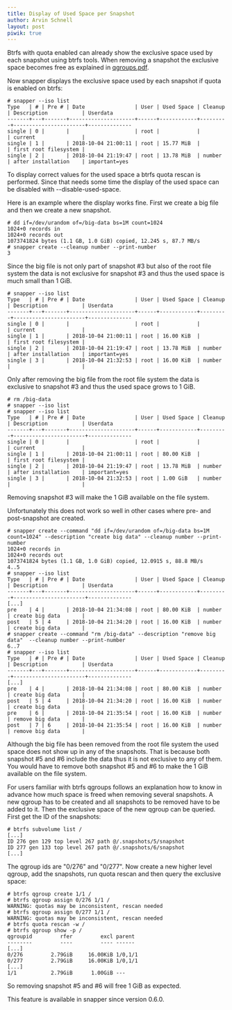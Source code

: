 ```yaml
---
title: Display of Used Space per Snapshot
author: Arvin Schnell
layout: post
piwik: true
---
```


Btrfs with quota enabled can already show the exclusive space used by
each snapshot using btrfs tools. When removing a snapshot the
exclusive space becomes free as explained in
[qgroups.pdf](http://sensille.com/qgroups.pdf).

Now snapper displays the exclusive space used by each snapshot if
quota is enabled on btrfs:

~~~
# snapper --iso list
Type   | # | Pre # | Date                | User | Used Space | Cleanup | Description           | Userdata     
-------+---+-------+---------------------+------+------------+---------+-----------------------+--------------
single | 0 |       |                     | root |            |         | current               |              
single | 1 |       | 2018-10-04 21:00:11 | root | 15.77 MiB  |         | first root filesystem |              
single | 2 |       | 2018-10-04 21:19:47 | root | 13.78 MiB  | number  | after installation    | important=yes
~~~

To display correct values for the used space a btrfs quota rescan is
performed. Since that needs some time the display of the used space
can be disabled with --disable-used-space.

Here is an example where the display works fine. First we create a big
file and then we create a new snapshot.

~~~
# dd if=/dev/urandom of=/big-data bs=1M count=1024
1024+0 records in
1024+0 records out
1073741824 bytes (1.1 GB, 1.0 GiB) copied, 12.245 s, 87.7 MB/s
# snapper create --cleanup number --print-number
3
~~~

Since the big file is not only part of snapshot #3 but also of the
root file system the data is not exclusive for snapshot #3 and thus
the used space is much small than 1 GiB.

~~~
# snapper --iso list
Type   | # | Pre # | Date                | User | Used Space | Cleanup | Description           | Userdata     
-------+---+-------+---------------------+------+------------+---------+-----------------------+--------------
single | 0 |       |                     | root |            |         | current               |              
single | 1 |       | 2018-10-04 21:00:11 | root | 16.00 KiB  |         | first root filesystem |              
single | 2 |       | 2018-10-04 21:19:47 | root | 13.78 MiB  | number  | after installation    | important=yes
single | 3 |       | 2018-10-04 21:32:53 | root | 16.00 KiB  | number  |                       |              
~~~

Only after removing the big file from the root file system the data is
exclusive to snapshot #3 and thus the used space grows to 1 GiB.

~~~
# rm /big-data
# snapper --iso list
# snapper --iso list
Type   | # | Pre # | Date                | User | Used Space | Cleanup | Description           | Userdata     
-------+---+-------+---------------------+------+------------+---------+-----------------------+--------------
single | 0 |       |                     | root |            |         | current               |              
single | 1 |       | 2018-10-04 21:00:11 | root | 80.00 KiB  |         | first root filesystem |              
single | 2 |       | 2018-10-04 21:19:47 | root | 13.78 MiB  | number  | after installation    | important=yes
single | 3 |       | 2018-10-04 21:32:53 | root | 1.00 GiB   | number  |                       |              
~~~

Removing snapshot #3 will make the 1 GiB available on the file system.

Unfortunately this does not work so well in other cases where pre- and
post-snapshot are created.

~~~
# snapper create --command "dd if=/dev/urandom of=/big-data bs=1M count=1024" --description "create big data" --cleanup number --print-number
1024+0 records in
1024+0 records out
1073741824 bytes (1.1 GB, 1.0 GiB) copied, 12.0915 s, 88.8 MB/s
4..5
# snapper --iso list
Type   | # | Pre # | Date                | User | Used Space | Cleanup | Description           | Userdata     
-------+---+-------+---------------------+------+------------+---------+-----------------------+--------------
[...]
pre    | 4 |       | 2018-10-04 21:34:08 | root | 80.00 KiB  | number  | create big data       |              
post   | 5 | 4     | 2018-10-04 21:34:20 | root | 16.00 KiB  | number  | create big data       |              
# snapper create --command "rm /big-data" --description "remove big data"  --cleanup number --print-number
6..7
# snapper --iso list
Type   | # | Pre # | Date                | User | Used Space | Cleanup | Description           | Userdata     
-------+---+-------+---------------------+------+------------+---------+-----------------------+--------------
[...]
pre    | 4 |       | 2018-10-04 21:34:08 | root | 80.00 KiB  | number  | create big data       |              
post   | 5 | 4     | 2018-10-04 21:34:20 | root | 16.00 KiB  | number  | create big data       |              
pre    | 6 |       | 2018-10-04 21:35:54 | root | 16.00 KiB  | number  | remove big data       |              
post   | 7 | 6     | 2018-10-04 21:35:54 | root | 16.00 KiB  | number  | remove big data       |              
~~~

Although the big file has been removed from the root file system the
used space does not show up in any of the snapshots. That is because
both snapshot #5 and #6 include the data thus it is not exclusive to
any of them. You would have to remove both snapshot #5 and #6 to make
the 1 GiB available on the file system.

For users familiar with btrfs qgroups follows an explanation how to
know in advance how much space is freed when removing several
snapshots. A new qgroup has to be created and all snapshots to be
removed have to be added to it. Then the exclusive space of the new
qgroup can be queried. First get the ID of the snapshots:

~~~
# btrfs subvolume list /
[...]
ID 276 gen 129 top level 267 path @/.snapshots/5/snapshot
ID 277 gen 133 top level 267 path @/.snapshots/6/snapshot
[...]
~~~

The qgroup ids are "0/276" and "0/277". Now create a new higher level
qgroup, add the snapshots, run quota rescan and then query the
exclusive space:

~~~
# btrfs qgroup create 1/1 /
# btrfs qgroup assign 0/276 1/1 /
WARNING: quotas may be inconsistent, rescan needed
# btrfs qgroup assign 0/277 1/1 /
WARNING: quotas may be inconsistent, rescan needed
# btrfs quota rescan -w /
# btrfs qgroup show -p /
qgroupid         rfer         excl parent  
--------         ----         ---- ------  
[...]
0/276         2.79GiB     16.00KiB 1/0,1/1 
0/277         2.79GiB     16.00KiB 1/0,1/1 
[...]
1/1           2.79GiB      1.00GiB ---     
~~~

So removing snapshot #5 and #6 will free 1 GiB as expected.

This feature is available in snapper since version 0.6.0.
